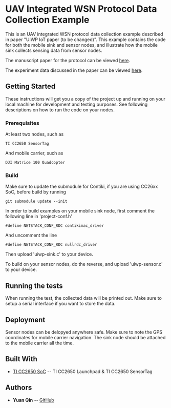 # UAV Integrated WSN Protocol Data Collection Example

This is an UAV integrated WSN protocol data collection example described in paper "UIWP IoT paper (to be changed)". This example contains the code for both the mobile sink and sensor nodes, and illustrate how the mobile sink collects sensing data from sensor nodes.

The manuscript paper for the protocol can be viewed [here](https://github.com/yqinic/yqinic.github.io/blob/master/Efficient_and_Reliable_Aerial_Communication_with_Wireless_Sensors.pdf).

The experiment data discussed in the paper can be viewed [here](https://github.com/yqinic/yqinic.github.io/tree/master/examples/uiwp-data-collection/experiment_results).

## Getting Started

These instructions will get you a copy of the project up and running on your local machine for development and testing purposes. See following descriptions on how to run the code on your nodes.

### Prerequisites

At least two nodes, such as 

```
TI CC2650 SensorTag
```
And mobile carrier, such as

```
DJI Matrice 100 Quadcopter
```

### Build

Make sure to update the submodule for Contiki, if you are using CC26xx SoC, before build by running

```
git submodule update --init
```

In order to build examples on your mobile sink node, first comment the following line in 'project-conf.h'

```
#define NETSTACK_CONF_RDC contikimac_driver
```

And uncomment the line

```
#define NETSTACK_CONF_RDC nullrdc_driver
```

Then upload 'uiwp-sink.c' to your device.

To build on your sensor nodes, do the reverse, and upload 'uiwp-sensor.c' to your device.


## Running the tests

When running the test, the collected data will be printed out. Make sure to setup a serial interface if you want to store the data.


## Deployment

Sensor nodes can be delopyed anywhere safe. Make sure to note the GPS coordinates for mobile carrier navigation. The sink node should be attached to the mobile carrier all the time.

## Built With

* [TI CC2650 SoC](https://github.com/contiki-os/contiki/tree/master/platform/srf06-cc26xx) -- TI CC2650 Launchpad & TI CC2650 SensorTag

## Authors

* **Yuan Qin** -- [GitHub](https://github.com/yqinic)


